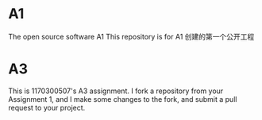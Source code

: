 # A1
The open source software A1
This repository is for A1
创建的第一个公开工程
# A3
This is 1170300507's A3 assignment. I fork a repository from your Assignment 1, and I make some changes to the fork, and submit a pull request to your project.
